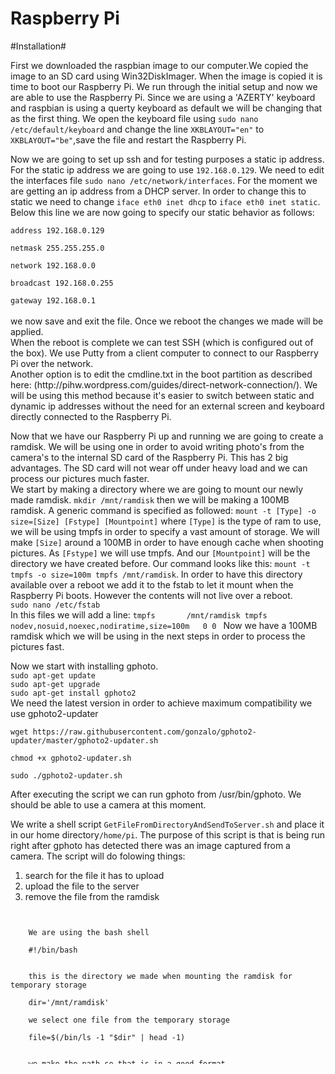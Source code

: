 # Raspberry Pi
#Installation#
<p>
First we downloaded the raspbian image to our computer.We copied the image to an SD card using Win32DiskImager. When the image is copied it is time to boot our Raspberry Pi. We run through the initial setup and now we are able to use the Raspberry Pi. Since we are using a 'AZERTY' keyboard and raspbian is using a querty keyboard as default we will be changing that as the first thing. We open the keyboard file using <code>sudo nano /etc/default/keyboard</code> and change the line <code>XKBLAYOUT="en"</code> to <code>XKBLAYOUT="be"</code>,save the file and restart the Raspberry Pi.
</p>
<p>
Now we are going to set up ssh and for testing purposes a static ip address. 
For the static ip address we are going to use <code>192.168.0.129</code>. We need to edit the interfaces file <code>sudo nano /etc/network/interfaces</code>. For the moment we are getting an ip address from a DHCP server. In order to change this to static we need to change <code>iface eth0 inet dhcp</code> to <code>iface eth0 inet static</code>. Below this line we are now going to specify our static behavior as follows: 
<br/>
<code>
address 192.168.0.129<br/>
netmask 255.255.255.0<br/>
network 192.168.0.0<br/>
broadcast 192.168.0.255<br/>
gateway 192.168.0.1
</code>
</br>
we now save and exit the file. Once we reboot the changes we made will be applied. </br>
When the reboot is complete we can test SSH (which is configured out of the box). We use Putty from a client computer to connect to our Raspberry Pi over the network.<br/>
Another option is to edit the cmdline.txt in the boot partition as described here: (http://pihw.wordpress.com/guides/direct-network-connection/). We will be using this method because it's easier to switch between static and dynamic ip addresses without the need for an external screen and keyboard directly connected to the Raspberry Pi.
</p>
<p>
Now that we have our Raspberry Pi up and running we are going to create a ramdisk. We will be using one in order to avoid writing photo's from the camera's to the internal SD card of the Raspberry Pi. This has 2 big advantages. The SD card will not wear off under heavy load and we can process our pictures much faster.</br>
We start by making a directory where we are going to mount our newly made ramdisk. <code>mkdir /mnt/ramdisk</code> then we will be making a 100MB ramdisk. A generic command is specified as followed: <code>mount -t [Type] -o size=[Size] [Fstype] [Mountpoint]</code> where <code>[Type]</code> is the type of ram to use, we will be using tmpfs in order to specify a vast amount of storage. We will make <code>[Size]</code> around a 100MB in order to have enough cache when shooting pictures. As <code>[Fstype]</code> we will use tmpfs. And our <code>[Mountpoint]</code> will be the directory we have created before. Our command looks like this: <code>mount -t tmpfs -o size=100m tmpfs /mnt/ramdisk</code>. In order to have this directory available over a reboot we add it to the fstab to let it mount when the Raspberry Pi boots. However the contents will not live over a reboot. <br/>
<code>sudo nano /etc/fstab</code> <br/>
In this files we will add a line:
<code>tmpfs       /mnt/ramdisk tmpfs   nodev,nosuid,noexec,nodiratime,size=100m   0 0 </code>
Now we have a 100MB ramdisk which we will be using in the next steps in order to process the pictures fast.
</p>
<p>
Now we start with installing gphoto. <br/>
<code>sudo apt-get update</code><br/>
<code>sudo apt-get upgrade</code><br/>
<code>sudo apt-get install gphoto2</code><br/>
We need the latest version in order to achieve maximum compatibility we use gphoto2-updater<br/>
<code>
wget https://raw.githubusercontent.com/gonzalo/gphoto2-updater/master/gphoto2-updater.sh <br/>
chmod +x gphoto2-updater.sh <br/>
sudo ./gphoto2-updater.sh <br/>
</code>
After executing the script we can run gphoto from /usr/bin/gphoto. We should be able to use a camera at this moment.
</p>
<p>
We write a shell script <code>GetFileFromDirectoryAndSendToServer.sh</code> and place it in our home directory<code>/home/pi</code>. The purpose of this script is that is being run right after gphoto has detected there was an image captured from a camera. The script will do folowing things:<br/>
<ol>
	<li>
		search for the file it has to upload
	</li>
	<li>
		upload the file to the server
	</li>
	<li>
		remove the file from the ramdisk
	</li>
</ol>
<code>
<div>
	We are using the bash shell
</div>
	#!/bin/bash <br/>
<div>
	this is the directory we made when mounting the ramdisk for temporary storage
</div>
	dir='/mnt/ramdisk'
<div>
	we select one file from the temporary storage
</div>
	file=$(/bin/ls -1 "$dir" | head -1) <br/>
<div>
	we make the path so that is in a good format
</div>
	path=$(readlink --canonicalize "$dir/$file") <br/>
<div>
	define where our server script is located
</div>
	server='http://www.verhofstadt.eu/upload.php'<br/>
<div>
	get the mac adress for unique identifiquation of Raspberry Pi's
</div>
	mac=$(ifconfig eth0 | grep -o -E '([[:xdigit:]]{1,2}:){5}[[:xdigit:]]{1,2}')<br/>
<div>
	Post to the form located at $server with input fields 'mac' and 'image'
</div>
	curl -F "mac=$mac" -F "image=$path" $server<br/>
<div>
	remove the photo we just posted
</div>
	rm $path 
</code> <br/>
However we want to run this script whenever an image is taken and that's where gphoto comes in. Gphoto has the built in command  <code>gphoto2 --capture-tethered --hook-script [PATH TO SCRIPT]</code> where we will fill in our script for postprocessing. We would like the Raspberry Pi to be listening for such events the moment it boots. So we are going to write the script <code>GphotoStartupScript.sh</code> this script has to:<br/>
<ol>
	<li>
		start up at boot time
	</li>
	<li>
		run the code <code></code>
	</li>
</ol>
We place the script in our home folder <br/>
<code>
	#!/bin/bash<br/>
	#saved at /home/pi<br/>
	cd /mnt/ramdisk<br/>
	/usr/local/bin/gphoto2 --capture-tethered --hook-script /home/pi/GetFileFromDirectoryAndSendToServer.sh<br/>
</code>
It will search for camera's and use them if there are no cameras connected at startup you can run the script manually. We now need to add it to the <code>/etc/rc.local</code> file so that it will run during startup.
</p>
# Sources #
<div>
Raspberry Pi image:</br>
http://downloads.raspberrypi.org/raspbian_latest
</div>
<div>
Win32DiskImager:</br>
http://sourceforge.net/projects/win32diskimager/files/Archive/Win32DiskImager-0.9.5-install.exe/download
</div>
<div>
Access raspberry pi over direct ethernet<br/>
http://pihw.wordpress.com/guides/direct-network-connection/
</div>
<div>
Ramdisk:<br/>
http://www.jamescoyle.net/how-to/943-create-a-ram-disk-in-linux
</div>
<div>
gphoto download:<br/>
http://sourceforge.net/projects/gphoto/files/latest/download?source=files
</div>
<div>
gphoto2-updater:<br/>
https://github.com/gonzalo/gphoto2-updater
</div>
# Reminder #
username for our pi is 'pi' and password is 'raspberrypi'